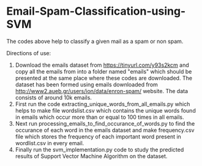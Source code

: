 # Email-Spam-Classification-using-SVM

The codes above help to classify a given mail as a spam or non spam.

Directions of use:

1. Download the emails dataset from https://tinyurl.com/y93s2kcm and copy all the emails from into a folder named "emails" which should be presented at the same place where these codes are downloaded. The dataset has been formed using emails downloaded from http://www2.aueb.gr/users/ion/data/enron-spam/ website. The data consists of around 10k emails.
2. First run the code extracting_unique_words_from_all_emails.py which helps to make file wordslist.csv which contains the unique words found in emails which occur more than or equal to 100 times in all emails.
3. Next run processing_emails_to_find_occurance_of_words.py to find the occurance of each word in the emails dataset and make frequency.csv file which stores the frequency of each important word present in wordlist.csv in every email.
4. Finally run the svm_implementation.py code to study the predicted results of Support Vector Machine Algorithm on the dataset.

